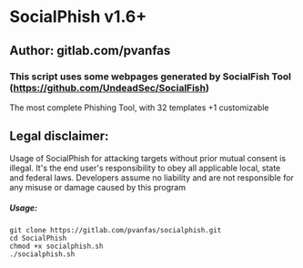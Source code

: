 # SocialPhish v1.6+
## Author: gitlab.com/pvanfas
### This script uses some webpages generated by SocialFish Tool (https://github.com/UndeadSec/SocialFish)

The most complete Phishing Tool, with 32 templates +1 customizable

## Legal disclaimer:
Usage of SocialPhish for attacking targets without prior mutual consent is illegal. It's the end user's responsibility to obey all applicable local, state and federal laws. Developers assume no liability and are not responsible for any misuse or damage caused by this program 


##### Usage:
```
git clone https://gitlab.com/pvanfas/socialphish.git
cd SocialPhish
chmod +x socialphish.sh
./socialphish.sh
```
